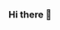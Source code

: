 ### Hi there 👋

<!--
**sreyatech/sreyatech** is a ✨ _special_ ✨ repository because its `README.md` (this file) appears on your GitHub profile.

Here are some ideas to get you started:

- 🔭 I’m currently working on ... techSy
- 🌱 I’m currently learning ... flutter
- 👯 I’m looking to collaborate on ... flutter api project
- 🤔 I’m looking for help with ... android
- 💬 Ask me about ... anything
- 📫 How to reach me: ... gmail (sreyatech@gmail.com)
- 😄 Pronouns: ... she/her
- ⚡ Fun fact: ... i love to play racing games
-->
